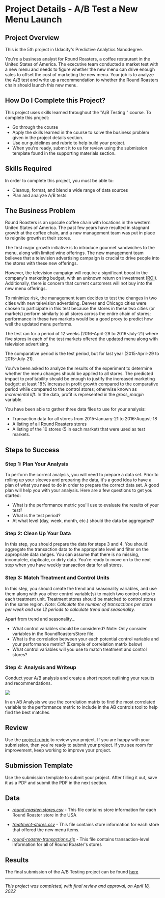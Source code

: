 # Project Details - A/B Test a New Menu Launch
## Project Overview
This is the 5th project in Udacity's Predictive Analytics Nanodegree.

You're a business analyst for Round Roasters, a coffee restaurant in the United States of America. The executive team conducted a market test with a new menu and needs to figure whether the new menu can drive enough sales to offset the cost of marketing the new menu. Your job is to analyze the A/B test and write up a recommendation to whether the Round Roasters chain should launch this new menu.

## How Do I Complete this Project?

This project uses skills learned throughout the "A/B Testing " course. To complete this project:

- Go through the course
- Apply the skills learned in the course to solve the business problem given in the project details section.
- Use our guidelines and rubric to help build your project.
- When you're ready, submit it to us for review using the submission template found in the supporting materials section.

## Skills Required

In order to complete this project, you must be able to:

- Cleanup, format, and blend a wide range of data sources
- Plan and analyze A/B tests

## The Business Problem

Round Roasters is an upscale coffee chain with locations in the western United States of America. The past few years have resulted in stagnant growth at the coffee chain, and a new management team was put in place to reignite growth at their stores.

The first major growth initiative is to introduce gourmet sandwiches to the menu, along with limited wine offerings. The new management team believes that a television advertising campaign is crucial to drive people into the stores with these new offerings.

However, the television campaign will require a significant boost in the company's marketing budget, with an unknown return on investment ([ROI](http://www.investopedia.com/terms/r/returnoninvestment.asp)). Additionally, there is concern that current customers will not buy into the new menu offerings.

To minimize risk, the management team decides to test the changes in two cities with new television advertising. Denver and Chicago cities were chosen to participate in this test because the stores in these two cities (or markets) perform similarly to all stores across the entire chain of stores; performance in these two markets would be a good proxy to predict how well the updated menu performs.

The test ran for a period of 12 weeks (2016-April-29 to 2016-July-21) where five stores in each of the test markets offered the updated menu along with television advertising.

The comparative period is the test period, but for last year (2015-April-29 to 2015-July-21).

You've been asked to analyze the results of the experiment to determine whether the menu changes should be applied to all stores. The predicted impact to profitability should be enough to justify the increased marketing budget: at least 18% increase in profit growth compared to the comparative period while compared to the control stores; otherwise known as _incremental lift_. In the data, profit is represented in the _gross\_margin_ variable.

You have been able to gather three data files to use for your analysis:

- Transaction data for all stores from 2015-January-21 to 2016-August-18
- A listing of all Round Roasters stores
- A listing of the 10 stores (5 in each market) that were used as test markets.

## Steps to Success

### Step 1: Plan Your Analysis

To perform the correct analysis, you will need to prepare a data set. Prior to rolling up your sleeves and preparing the data, it's a good idea to have a plan of what you need to do in order to prepare the correct data set. A good plan will help you with your analysis. Here are a few questions to get you started:

- What is the performance metric you'll use to evaluate the results of your test?
- What is the test period?
- At what level (day, week, month, etc.) should the data be aggregated?

### Step 2: Clean Up Your Data

In this step, you should prepare the data for steps 3 and 4. You should aggregate the transaction data to the appropriate level and filter on the appropriate data ranges. You can assume that there is no missing, incomplete, duplicate, or dirty data. You're ready to move on to the next step when you have weekly transaction data for all stores.

### Step 3: Match Treatment and Control Units

In this step, you should create the trend and seasonality variables, and use them along with you other control variable(s) to match two control units to each treatment unit. Treatment stores should be matched to control stores in the same region. _Note: Calculate the number of transactions per store per week and use 12 periods to calculate trend and seasonality._

Apart from trend and seasonality...

- What control variables should be considered? Note: Only consider variables in the RoundRoastersStore file.
- What is the correlation between your each potential control variable and your performance metric? (Example of correlation matrix below)
- What control variables will you use to match treatment and control stores?

### Step 4: Analysis and Writeup

Conduct your A/B analysis and create a short report outlining your results and recommendations.

![](https://video.udacity-data.com/topher/2017/June/5942f7b4_capture1/capture1.png)

In an AB Analysis we use the correlation matrix to find the most correlated variable to the performance metric to include in the AB controls tool to help find the best matches.

## Review

Use the [project rubric](https://review.udacity.com/#!/rubrics/3642/view) to review your project. If you are happy with your submission, then you're ready to submit your project. If you see room for improvement, keep working to improve your project.

## Submission Template

Use the submission template to submit your project. After filling it out, save it as a PDF and submit the PDF in the next section.

## Data

- [_round-roaster-stores.csv_](https://video.udacity-data.com/topher/2018/February/5a81e605_p5-project-files/p5-project-files.zip) - This file contains store information for each Round Roaster store in the USA.

- [_treatment-stores.csv_](https://video.udacity-data.com/topher/2016/September/57e314ee_treatment-stores/treatment-stores.csv) - This file contains store information for each store that offered the new menu items.

- [_round-roaster-transactions.zip_](https://video.udacity-data.com/topher/2016/September/57e314ee_treatment-stores/treatment-stores.csv) - This file contains transaction-level information for all of Round Roaster's stores

## Results
The final submission of the A/B Testing project can be found [here]()

--- 
*This project was completed, with final review and approval, on April 18, 2022*
